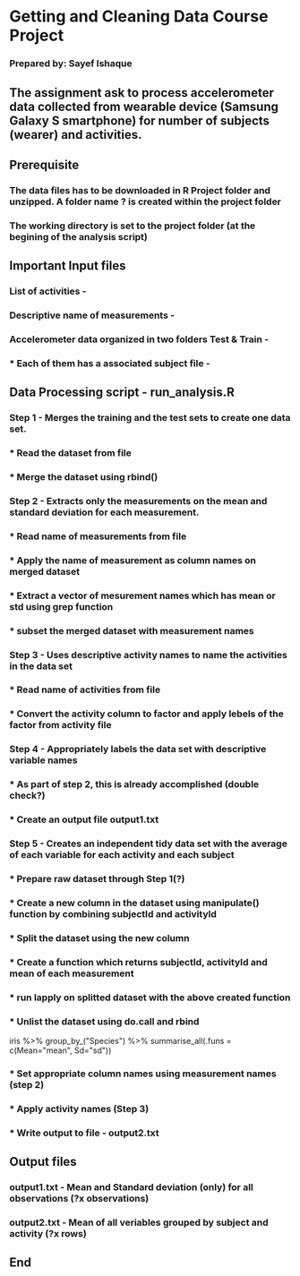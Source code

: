 # Getting and Cleaning Data Course Project
### Prepared by: Sayef Ishaque

## The assignment ask to process accelerometer data collected from wearable device (Samsung Galaxy S smartphone) for number of subjects (wearer) and activities. 

## Prerequisite
### The data files has to be downloaded in R Project folder and unzipped. A folder name ? is created within the project folder
### The working directory is set to the project folder (at the begining of the analysis script)

## Important Input files
### List of activities -
### Descriptive name of measurements - 
### Accelerometer data organized in two folders Test & Train - 
### * Each of them has a associated subject file - 


## Data Processing script - run_analysis.R

### Step 1 - Merges the training and the test sets to create one data set.
### * Read the dataset from file
### * Merge the dataset using rbind() 

### Step 2 - Extracts only the measurements on the mean and standard deviation for each measurement.
### * Read name of measurements from file
### * Apply the name of measurement as column names on merged dataset
### * Extract a vector of mesurement names which has mean or std using grep function
### * subset the merged dataset with measurement names

### Step 3 - Uses descriptive activity names to name the activities in the data set
### * Read name of activities from file
### * Convert the activity column to factor and apply lebels of the factor from activity file

### Step 4 - Appropriately labels the data set with descriptive variable names
### * As part of step 2, this is already accomplished (double check?)
### * Create an output file output1.txt 

### Step 5 - Creates an independent tidy data set with the average of each variable for each activity and each subject
### * Prepare raw dataset through Step 1(?)
### * Create a new column in the dataset using manipulate() function by combining subjectId and activityId
### * Split the dataset using the new column
### * Create a function which returns subjectId, activityId and mean of each measurement 
### * run lapply on splitted dataset with the above created function
### * Unlist the dataset using do.call and rbind

iris %>% group_by_("Species") %>%
  summarise_all(.funs = c(Mean="mean", Sd="sd"))

### * Set appropriate column names using measurement names (step 2)
### * Apply activity names (Step 3)
### * Write output to file - output2.txt

## Output files
### output1.txt - Mean and Standard deviation (only) for all observations (?x observations)
### output2.txt - Mean of all veriables grouped by subject and activity (?x rows)

## End


